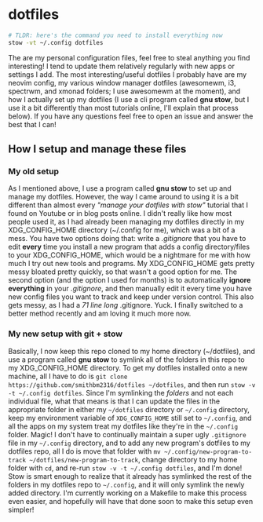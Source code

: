 # dotfiles

```sh
# TLDR: here's the command you need to install everything now
stow -vt ~/.config dotfiles
```

The are my personal configuration files, feel free to steal anything you find interesting! I tend to update them relatively regularly with new apps or settings I add. The most interesting/useful dotfiles I probably have are my neovim config, my various window manager dotfiles (awesomewm, i3, spectrwm, and xmonad folders; I use awesomewm at the moment), and how I actually set up my dotfiles (I use a cli program called **gnu stow**, but I use it a bit differently than most tutorials online, I'll explain that process below). If you have any questions feel free to open an issue and answer the best that I can!


## How I setup and manage these files

### My old setup

As I mentioned above, I use a program called **gnu stow** to set up and manage my dotfiles. However, the way I came around to using it is a bit different than almost every _"manage your dotfiles with stow"_ tutorial that I found on Youtube or in blog posts online. I didn't really like how most people used it, as I had already been managing my dotfiles directly in my XDG_CONFIG_HOME directory (~/.config for me), which was a bit of a mess. You have two options doing that: write a _.gitignore_ that you have to edit **every** time you install a new program that adds a config directory/files to your XDG_CONFIG_HOME, which would be a nightmare for me with how much I try out new tools and programs. My XDG_CONFIG_HOME gets pretty messy bloated pretty quickly, so that wasn't a good option for me. The second option (and the option I used for months) is to automatically **ignore everything** in your _.gitignore_, and then manually edit it every time you have new config files you want to track and keep under version control. This also gets messy, as I had a _71 line long_ .gitignore. Yuck. I finally switched to a better method recently and am loving it much more now.

### My new setup with git + stow

Basically, I now keep this repo cloned to my home directory (~/dotfiles), and use a program called **gnu stow** to symlink all of the folders in this repo to my XDG_CONFIG_HOME directory. To get my dotfiles installed onto a new machine, all I have to do is `git clone https://github.com/smithbm2316/dotfiles ~/dotfiles`, and then run `stow -v -t ~/.config dotfiles`. Since I'm symlinking the _folders_ and not each individual file, what that means is that I can update the files in the appropriate folder in either my `~/dotfiles` directory or `~/.config` directory, keep my environment variable of `XDG_CONFIG_HOME` still set to `~/.config`, and all the apps on my system treat my dotfiles like they're in the `~/.config` folder. Magic! I don't have to continually maintain a super ugly `.gitignore` file in my `~/.config` directory, and to add any new program's dotfiles to my dotfiles repo, all I do is move that folder with `mv ~/.config/new-program-to-track ~/dotfiles/new-program-to-track`, change directory to my home folder with `cd`, and re-run `stow -v -t ~/.config dotfiles`, and I'm done! Stow is smart enough to realize that it already has symlinked the rest of the folders in my dotfiles repo to `~/.config`, and it will only symlink the newly added directory. I'm currently working on a Makefile to make this process even easier, and hopefully will have that done soon to make this setup even simpler!
